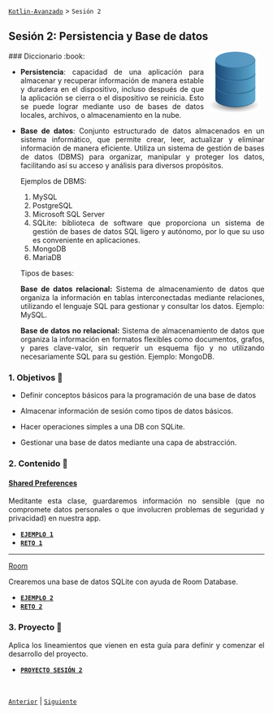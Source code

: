 [`Kotlin-Avanzado`](..#readme) > `Sesión 2`

## Sesión 2: Persistencia y Base de datos

<img src="images/db.png" align="right" height="120" hspace="10">

<div style="text-align: justify;">
### Diccionario :book:

* **Persistencia**:  capacidad de una aplicación para almacenar y recuperar información de manera estable y duradera en el dispositivo, incluso después de que la aplicación se cierra o el dispositivo se reinicia. Esto se puede lograr mediante uso de bases de datos locales, archivos, o almacenamiento en la nube.

* **Base de datos**: Conjunto estructurado de datos almacenados en un sistema informático, que permite crear, leer, actualizar y eliminar información de manera eficiente. Utiliza un sistema de gestión de bases de datos (DBMS) para organizar, manipular y proteger los datos, facilitando así su acceso y análisis para diversos propósitos.

  Ejemplos de DBMS: 

  1. MySQL
  2. PostgreSQL
  3. Microsoft SQL Server
  4. SQLite:  biblioteca de software que proporciona un sistema de gestión de bases de datos SQL ligero y autónomo, por lo que su uso es conveniente en aplicaciones.
  5. MongoDB
  6. MariaDB

  Tipos de bases:

  **Base de datos relacional:** Sistema de almacenamiento de datos que organiza la información en tablas interconectadas mediante relaciones, utilizando el lenguaje SQL para gestionar y consultar los datos. Ejemplo: MySQL.

  **Base de datos no relacional:** Sistema de almacenamiento de datos que organiza la información en formatos flexibles como documentos, grafos, y pares clave-valor, sin requerir un esquema fijo y no utilizando necesariamente SQL para su gestión. Ejemplo: MongoDB.

### 1. Objetivos :dart: 

- Definir conceptos básicos para la programación de una base de datos

- Almacenar información de sesión como tipos de datos básicos.

- Hacer operaciones simples a una DB con SQLite.

- Gestionar una base de datos mediante una capa de abstracción.


### 2. Contenido :blue_book:

#### <ins>Shared Preferences</ins>

Meditante esta clase, guardaremos información no sensible (que no compromete datos personales o que involucren problemas de seguridad y privacidad) en nuestra app.

- [**`EJEMPLO 1`**](Ejemplo-01#readme)
- [**`RETO 1`**](Reto-01#readme)

---


<ins>Room</ins>

Crearemos una base de datos SQLite con ayuda de Room Database.

- [**`EJEMPLO 2`**](Ejemplo-02#readme)
- [**`RETO 2`**](Reto-02#readme)

### 3. Proyecto :hammer:

Aplica los lineamientos que vienen en esta guía para definir y comenzar el desarrollo del proyecto.

- [**`PROYECTO SESIÓN 2`**](Proyecto#readme)

<br/>

[`Anterior`](../Sesion-01#readme) | [`Siguiente`](../Sesion-03#readme)      

</div>


